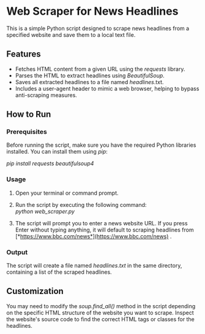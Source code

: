 # **Web Scraper for News Headlines**

This is a simple Python script designed to scrape news headlines from a specified website and save them to a local text file.

## **Features**

* Fetches HTML content from a given URL using the *requests* library.  
* Parses the HTML to extract headlines using *BeautifulSoup*.  
* Saves all extracted headlines to a file named *headlines*.txt.  
* Includes a user-agent header to mimic a web browser, helping to bypass anti-scraping measures.

## **How to Run**

### **Prerequisites**

Before running the script, make sure you have the required Python libraries installed. You can install them using *pip*:

*pip install requests beautifulsoup4*

### **Usage**

1. Open your terminal or command prompt.  
2. Run the script by executing the following command:  
   *python web\_scraper.py*

3. The script will prompt you to enter a news website URL. If you press Enter without typing anything, it will default to scraping headlines from [*https://www.bbc.com/news*](https://www.bbc.com/news) .

### **Output**

The script will create a file named *headlines.txt* in the same directory, containing a list of the scraped headlines.

## **Customization**

You may need to modify the *soup.find\_all()* method in the script depending on the specific HTML structure of the website you want to scrape. Inspect the website's source code to find the correct HTML tags or classes for the headlines.